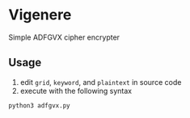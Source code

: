 # Vigenere
Simple ADFGVX cipher encrypter

## Usage
1. edit `grid`, `keyword`, and `plaintext` in source code
2. execute with the following syntax
```sh
python3 adfgvx.py
```